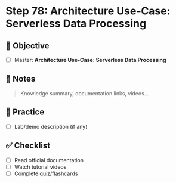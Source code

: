 # Step 78: Architecture Use‑Case: Serverless Data Processing

## 🎯 Objective
- [ ] Master: **Architecture Use‑Case: Serverless Data Processing**

## 📘 Notes
> Knowledge summary, documentation links, videos...

## 🧪 Practice
- [ ] Lab/demo description (if any)

## ✅ Checklist
- [ ] Read official documentation
- [ ] Watch tutorial videos
- [ ] Complete quiz/flashcards
